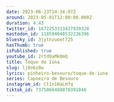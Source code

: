 ```yaml
---
date: 2023-06-23T14:34:07Z
around: 2023-05-01T12:00:00.000Z
duration: 4:43
twitter_id: 1672253313427939328
mastodon_id: 110594048532236396
bluesky_id: 3jytnzuoet725
hasThumb: true
isPublished: true
youtube_id: 2rtd9aMk0mQ
title: Toque de Iúna
slug: lj8o6z8w
lyrics: pinheiro-besouro/toque-de-iuna
series: Capoeira de Besouro
instagram_id: Ct1n1HaLHfq
tiktok_id: 7375066488870391046
---
```

